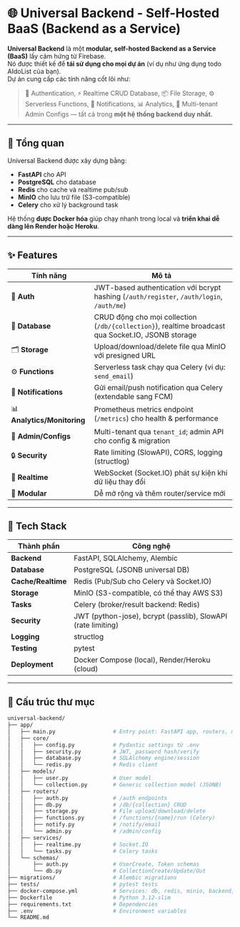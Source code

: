 # 🌐 Universal Backend - Self-Hosted BaaS (Backend as a Service)

**Universal Backend** là một **modular, self-hosted Backend as a Service (BaaS)** lấy cảm hứng từ Firebase.  
Nó được thiết kế để **tái sử dụng cho mọi dự án** (ví dụ như ứng dụng todo AIdoList của bạn).  
Dự án cung cấp các tính năng cốt lõi như:

> 🔐 Authentication, ⚡ Realtime CRUD Database, 📦 File Storage, ⚙️ Serverless Functions, 🔔 Notifications, 📊 Analytics, 🧩 Multi-tenant Admin Configs — tất cả trong **một hệ thống backend duy nhất.**

---

## 🚀 Tổng quan

Universal Backend được xây dựng bằng:
- **FastAPI** cho API
- **PostgreSQL** cho database
- **Redis** cho cache và realtime pub/sub
- **MinIO** cho lưu trữ file (S3-compatible)
- **Celery** cho xử lý background task

Hệ thống **được Docker hóa** giúp chạy nhanh trong local và **triển khai dễ dàng lên Render hoặc Heroku**.

---

## ✨ Features

| Tính năng | Mô tả |
|------------|--------|
| 🔑 **Auth** | JWT-based authentication với bcrypt hashing (`/auth/register`, `/auth/login`, `/auth/me`) |
| 💾 **Database** | CRUD động cho mọi collection (`/db/{collection}`), realtime broadcast qua Socket.IO, JSONB storage |
| 🗂 **Storage** | Upload/download/delete file qua MinIO với presigned URL |
| ⚙️ **Functions** | Serverless task chạy qua Celery (ví dụ: `send_email`) |
| 🔔 **Notifications** | Gửi email/push notification qua Celery (extendable sang FCM) |
| 📊 **Analytics/Monitoring** | Prometheus metrics endpoint (`/metrics`) cho health & performance |
| 🧭 **Admin/Configs** | Multi-tenant qua `tenant_id`; admin API cho config & migration |
| 🔒 **Security** | Rate limiting (SlowAPI), CORS, logging (structlog) |
| 🔁 **Realtime** | WebSocket (Socket.IO) phát sự kiện khi dữ liệu thay đổi |
| 🧩 **Modular** | Dễ mở rộng và thêm router/service mới |

---

## 🧱 Tech Stack

| Thành phần | Công nghệ |
|-------------|------------|
| **Backend** | FastAPI, SQLAlchemy, Alembic |
| **Database** | PostgreSQL (JSONB universal DB) |
| **Cache/Realtime** | Redis (Pub/Sub cho Celery và Socket.IO) |
| **Storage** | MinIO (S3-compatible, có thể thay AWS S3) |
| **Tasks** | Celery (broker/result backend: Redis) |
| **Security** | JWT (python-jose), bcrypt (passlib), SlowAPI (rate limiting) |
| **Logging** | structlog |
| **Testing** | pytest |
| **Deployment** | Docker Compose (local), Render/Heroku (cloud) |

---

## 📂 Cấu trúc thư mục

```bash
universal-backend/
├── app/
│   ├── main.py                  # Entry point: FastAPI app, routers, middleware
│   ├── core/
│   │   ├── config.py            # Pydantic settings từ .env
│   │   ├── security.py          # JWT, password hash/verify
│   │   ├── database.py          # SQLAlchemy engine/session
│   │   └── redis.py             # Redis client
│   ├── models/
│   │   ├── user.py              # User model
│   │   └── collection.py        # Generic collection model (JSONB)
│   ├── routers/
│   │   ├── auth.py              # /auth endpoints
│   │   ├── db.py                # /db/{collection} CRUD
│   │   ├── storage.py           # File upload/download/delete
│   │   ├── functions.py         # /functions/{name}/run (Celery)
│   │   ├── notify.py            # /notify/email
│   │   └── admin.py             # /admin/config
│   ├── services/
│   │   ├── realtime.py          # Socket.IO
│   │   └── tasks.py             # Celery tasks
│   └── schemas/
│       ├── auth.py              # UserCreate, Token schemas
│       └── db.py                # CollectionCreate/Update/Out
├── migrations/                  # Alembic migrations
├── tests/                       # pytest tests
├── docker-compose.yml           # Services: db, redis, minio, backend, celery
├── Dockerfile                   # Python 3.12-slim
├── requirements.txt             # Dependencies
├── .env                         # Environment variables
└── README.md
